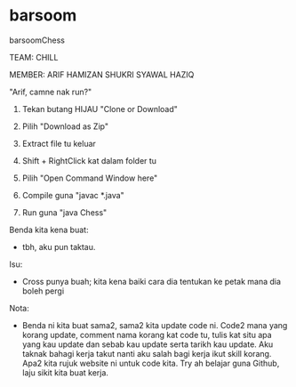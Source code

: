 # barsoom
barsoomChess

TEAM: CHILL

MEMBER:
ARIF
HAMIZAN
SHUKRI
SYAWAL
HAZIQ

"Arif, camne nak run?"

1) Tekan butang HIJAU "Clone or Download"

2) Pilih "Download as Zip"

3) Extract file tu keluar

4) Shift + RightClick kat dalam folder tu

5) Pilih "Open Command Window here"

6) Compile guna "javac *.java"

7) Run guna "java Chess"


Benda kita kena buat:

- tbh, aku pun taktau.

Isu:

- Cross punya buah; kita kena baiki cara dia tentukan ke petak mana dia boleh pergi

Nota:

- Benda ni kita buat sama2, sama2 kita update code ni. Code2 mana yang korang update, comment nama korang kat code tu, tulis kat situ apa yang kau update dan sebab kau update serta tarikh kau update. Aku taknak bahagi kerja takut nanti aku salah bagi kerja ikut skill korang. Apa2 kita rujuk website ni untuk code kita. Try ah belajar guna Github, laju sikit kita buat kerja.
